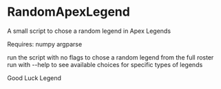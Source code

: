 # RandomApexLegend

A small script to chose a random legend in Apex Legends

Requires:
  numpy
  argparse

run the script with no flags to chose a random legend from the full roster
run with --help to see available choices for specific types of legends

Good Luck Legend
